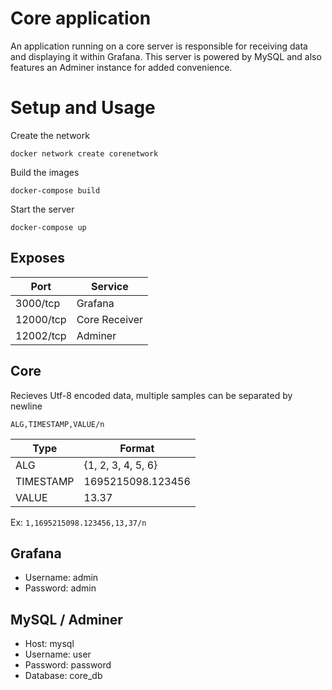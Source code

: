 # Core application
An application running on a core server is responsible for receiving data and displaying it within Grafana. This server is powered by MySQL and also features an Adminer instance for added convenience.


# Setup and Usage

Create the network
```console
docker network create corenetwork
```

Build the images
```console
docker-compose build
```

Start the server
```console
docker-compose up
```

## Exposes

| Port      | Service       |
| --------- | ------------- |
| 3000/tcp  | Grafana       |
| 12000/tcp | Core Receiver |
| 12002/tcp | Adminer       |

## Core
Recieves Utf-8 encoded data, multiple samples can be separated by newline

`ALG,TIMESTAMP,VALUE/n`

| Type      | Format             |
| --------- | ------------------ |
| ALG       | {1, 2, 3, 4, 5, 6} |
| TIMESTAMP | 1695215098.123456  |
| VALUE     | 13.37              |

Ex: `1,1695215098.123456,13,37/n`

## Grafana
* Username: admin
* Password: admin

## MySQL / Adminer
* Host:     mysql
* Username: user
* Password: password
* Database: core_db

